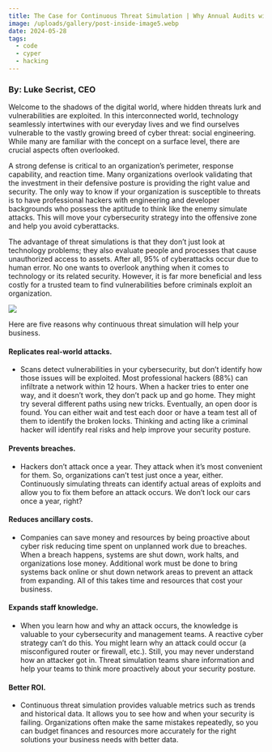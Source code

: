 ```yaml
---
title: The Case for Continuous Threat Simulation | Why Annual Audits will Fail Your Business
image: /uploads/gallery/post-inside-image5.webp
date: 2024-05-28
tags:
  - code
  - cyper
  - hacking
---
```


### By: Luke Secrist, CEO
Welcome to the shadows of the digital world, where hidden threats lurk and vulnerabilities are exploited.  In this interconnected world, technology seamlessly intertwines with our everyday lives and we find ourselves vulnerable to the vastly growing breed of cyber threat:  social engineering.  While many are familiar with the concept on a surface level, there are crucial aspects often overlooked.

A strong defense is critical to an organization’s perimeter, response capability, and reaction time. Many organizations overlook validating that the investment in their defensive posture is providing the right value and security. The only way to know if your organization is susceptible to threats is to have professional hackers with engineering and developer backgrounds who possess the aptitude to think like the enemy simulate attacks. This will move your cybersecurity strategy into the offensive zone and help you avoid cyberattacks. 

The advantage of threat simulations is that they don’t just look at technology problems; they also evaluate people and processes that cause unauthorized access to assets. After all, 95% of cyberattacks occur due to human error. No one wants to overlook anything when it comes to technology or its related security. However, it is far more beneficial and less costly for a trusted team to find vulnerabilities before criminals exploit an organization.

![](/uploads/gallery/post-inside-image4.png)

Here are five reasons why continuous threat simulation will help your business.

#### Replicates real-world attacks.
- Scans detect vulnerabilities in your cybersecurity, but don’t identify how those issues will be exploited. Most professional hackers (88%) can infiltrate a network within 12 hours. When a hacker tries to enter one way, and it doesn’t work, they don’t pack up and go home. They might try several different paths using new tricks. Eventually, an open door is found. You can either wait and test each door or have a team test all of them to identify the broken locks. Thinking and acting like a criminal hacker will identify real risks and help improve your security posture.
#### Prevents breaches. 
- Hackers don’t attack once a year. They attack when it’s most convenient for them. So, organizations can’t test just once a year, either. Continuously simulating threats can identify actual areas of exploits and allow you to fix them before an attack occurs. We don’t lock our cars once a year, right?
#### Reduces ancillary costs. 
- Companies can save money and resources by being proactive about cyber risk reducing time spent on unplanned work due to breaches. When a breach happens, systems are shut down, work halts, and organizations lose money. Additional work must be done to bring systems back online or shut down network areas to prevent an attack from expanding. All of this takes time and resources that cost your business.
#### Expands staff knowledge. 
- When you learn how and why an attack occurs, the knowledge is valuable to your cybersecurity and management teams. A reactive cyber strategy can’t do this. You might learn why an attack could occur (a misconfigured router or firewall, etc.). Still, you may never understand how an attacker got in. Threat simulation teams share information and help your teams to think more proactively about your security posture.
#### Better ROI. 
- Continuous threat simulation provides valuable metrics such as trends and historical data. It allows you to see how and when your security is failing. Organizations often make the same mistakes repeatedly, so you can budget finances and resources more accurately for the right solutions your business needs with better data.
